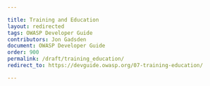 ```yaml
---

title: Training and Education
layout: redirected
tags: OWASP Developer Guide
contributors: Jon Gadsden
document: OWASP Developer Guide
order: 900
permalink: /draft/training_education/
redirect_to: https://devguide.owasp.org/07-training-education/

---
```

